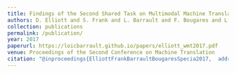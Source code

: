 ```yaml
---
title: Findings of the Second Shared Task on Multimodal Machine Translation and Multilingual Image Description
authors: D. Elliott and S. Frank and L. Barrault and F. Bougares and L. Specia
collection: publications
permalink: /publication/
year: 2017
paperurl: https://loicbarrault.github.io/papers/elliott_wmt2017.pdf
venue: Proceedings of the Second Conference on Machine Translation
citation: "@inproceedings{ElliottFrankBarraultBougaresSpecia2017,  address = {Copenhagen, Denmark},  author = {D. Elliott and S. Frank and L. Barrault and F. Bougares and L. Specia},  booktitle = {Proceedings of the Second Conference on Machine Translation},  category = {ACTI},  month = {September},  title = {Findings of the Second Shared Task on Multimodal Machine Translation and Multilingual Image Description},  url = {https://loicbarrault.github.io/papers/elliott_wmt2017.pdf},  year = {2017} }  "
---
```

